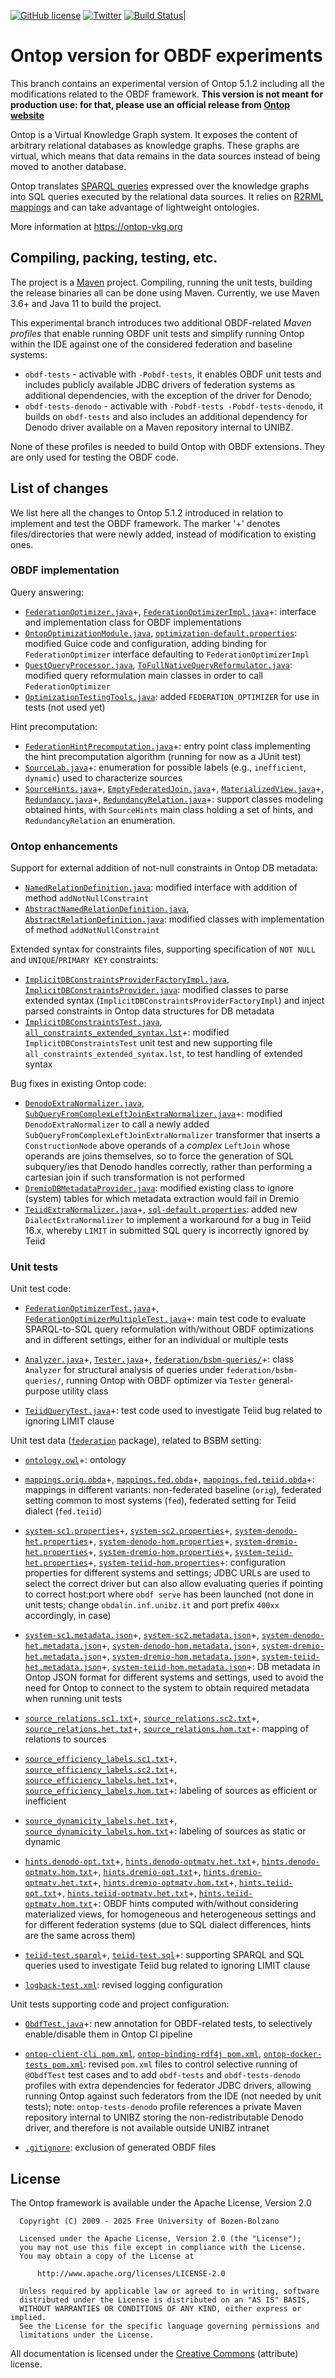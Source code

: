 [![GitHub license](https://img.shields.io/badge/license-Apache%20License%202.0-blue.svg?style=flat)](http://www.apache.org/licenses/LICENSE-2.0)
[![Twitter](https://img.shields.io/twitter/follow/ontop4obda.svg?style=social)](https://twitter.com/ontop4obda)
[![Build Status](https://github.com/ontop/ontop/actions/workflows/.github/workflows/main.yml/badge.svg?branch=feature/obdf)](https://github.com/ontop/ontop/actions/)|


# Ontop version for OBDF experiments

This branch contains an experimental version of Ontop 5.1.2 including all the modifications related to the OBDF framework. **This version is not meant for production use: for that, please use an official release from [Ontop website](https://ontop-vkg.org)**

Ontop is a Virtual Knowledge Graph system.
It exposes the content of arbitrary relational databases as knowledge graphs. These graphs are virtual, which means that data remains in the data sources instead of being moved to another database.

Ontop translates [SPARQL queries](https://www.w3.org/TR/sparql11-query/) expressed over the knowledge graphs into SQL queries executed by the relational data sources. It relies on [R2RML mappings](https://www.w3.org/TR/r2rml/) and can take advantage of lightweight ontologies.

More information at https://ontop-vkg.org


## Compiling, packing, testing, etc.

The project is a [Maven](http://maven.apache.org/) project. Compiling, running the unit tests, building the release binaries all can be done using Maven. Currently, we use Maven 3.6+ and Java 11 to build the project.

This experimental branch introduces two additional OBDF-related *Maven profiles* that enable running OBDF unit tests and simplify running Ontop within the IDE against one of the considered federation and baseline systems:
* `obdf-tests` - activable with `-Pobdf-tests`, it enables OBDF unit tests and includes publicly available JDBC drivers of federation systems as additional dependencies, with the exception of the driver for Denodo;
* `obdf-tests-denodo` - activable with `-Pobdf-tests -Pobdf-tests-denodo`, it builds on `obdf-tests` and also includes an additional dependency for Denodo driver available on a Maven repository internal to UNIBZ.

None of these profiles is needed to build Ontop with OBDF extensions. They are only used for testing the OBDF code.


## List of changes

We list here all the changes to Ontop 5.1.2 introduced in relation to implement and test the OBDF framework. The marker '+' denotes files/directories that were newly added, instead of modification to existing ones.

### OBDF implementation

Query answering:

* [`FederationOptimizer.java`](core/optimization/src/main/java/it/unibz/inf/ontop/iq/optimizer/FederationOptimizer.java)+,
  [`FederationOptimizerImpl.java`](core/optimization/src/main/java/it/unibz/inf/ontop/iq/optimizer/impl/FederationOptimizerImpl.java)+:
  interface and implementation class for OBDF implementations
* [`OntopOptimizationModule.java`](core/optimization/src/main/java/it/unibz/inf/ontop/injection/impl/OntopOptimizationModule.java),
  [`optimization-default.properties`](core/optimization/src/main/resources/it/unibz/inf/ontop/injection/optimization-default.properties):
  modified Guice code and configuration, adding binding for `FederationOptimizer` interface defaulting to `FederationOptimizerImpl`
* [`QuestQueryProcessor.java`](engine/reformulation/core/src/main/java/it/unibz/inf/ontop/answering/reformulation/impl/QuestQueryProcessor.java),
  [`ToFullNativeQueryReformulator.java`](engine/reformulation/core/src/main/java/it/unibz/inf/ontop/answering/reformulation/impl/ToFullNativeQueryReformulator.java):
  modified query reformulation main classes in order to call `FederationOptimizer`
* [`OptimizationTestingTools.java`](core/optimization/src/test/java/it/unibz/inf/ontop/OptimizationTestingTools.java):
  added `FEDERATION_OPTIMIZER` for use in tests (not used yet)

Hint precomputation:

* [`FederationHintPrecomputation.java`](binding/rdf4j/src/test/java/federationOptimization/precomputation/FederationHintPrecomputation.java)+:
  entry point class implementing the hint precomputation algorithm (running for now as a JUnit test)
* [`SourceLab.java`](binding/rdf4j/src/test/java/federationOptimization/precomputation/SourceLab.java)+:
  enumeration for possible labels (e.g., `inefficient`, `dynamic`) used to characterize sources
* [`SourceHints.java`](binding/rdf4j/src/test/java/federationOptimization/precomputation/SourceHints.java)+,
  [`EmptyFederatedJoin.java`](binding/rdf4j/src/test/java/federationOptimization/precomputation/EmptyFederatedJoin.java)+,
  [`MaterializedView.java`](binding/rdf4j/src/test/java/federationOptimization/precomputation/MaterializedView.java)+,
  [`Redundancy.java`](binding/rdf4j/src/test/java/federationOptimization/precomputation/Redundancy.java)+,
  [`RedundancyRelation.java`](binding/rdf4j/src/test/java/federationOptimization/precomputation/RedundancyRelation.java)+:
  support classes modeling obtained hints, with `SourceHints` main class holding a set of hints, and `RedundancyRelation` an enumeration.


### Ontop enhancements

Support for external addition of not-null constraints in Ontop DB metadata:

* [`NamedRelationDefinition.java`](core/model/src/main/java/it/unibz/inf/ontop/dbschema/NamedRelationDefinition.java):
  modified interface with addition of method `addNotNullConstraint`
* [`AbstractNamedRelationDefinition.java`](core/model/src/main/java/it/unibz/inf/ontop/dbschema/impl/AbstractNamedRelationDefinition.java),
  [`AbstractRelationDefinition.java`](core/model/src/main/java/it/unibz/inf/ontop/dbschema/impl/AbstractRelationDefinition.java):
  modified classes with implementation of method `addNotNullConstraint`

Extended syntax for constraints files, supporting specification of `NOT NULL` and `UNIQUE`/`PRIMARY KEY` constraints:

* [`ImplicitDBConstraintsProviderFactoryImpl.java`](mapping/core/src/main/java/it/unibz/inf/ontop/spec/dbschema/impl/ImplicitDBConstraintsProviderFactoryImpl.java),
  [`ImplicitDBConstraintsProvider.java`](mapping/core/src/main/java/it/unibz/inf/ontop/spec/dbschema/impl/ImplicitDBConstraintsProvider.java):
  modified classes to parse extended syntax (`ImplicitDBConstraintsProviderFactoryImpl`) and inject parsed constraints in Ontop data structures for DB metadata
* [`ImplicitDBConstraintsTest.java`](mapping/core/src/test/java/it/unibz/inf/ontop/spec/impl/ImplicitDBConstraintsTest.java),
  [`all_constraints_extended_syntax.lst`](mapping/core/src/test/resources/userconstraints/all_constraints_extended_syntax.lst)+:
  modified `ImplicitDBConstraintsTest` unit test and new supporting file `all_constraints_extended_syntax.lst`, to test handling of extended syntax

Bug fixes in existing Ontop code:

* [`DenodoExtraNormalizer.java`](db/rdb/src/main/java/it/unibz/inf/ontop/generation/normalization/impl/DenodoExtraNormalizer.java),
  [`SubQueryFromComplexLeftJoinExtraNormalizer.java`](db/rdb/src/main/java/it/unibz/inf/ontop/generation/normalization/impl/SubQueryFromComplexLeftJoinExtraNormalizer.java)+:
  modified `DenodoExtraNormalizer` to call a newly added `SubQueryFromComplexLeftJoinExtraNormalizer` transformer that inserts a `ConstructionNode` above operands of a *complex* `LeftJoin` whose operands are joins themselves, so to force the generation of SQL subquery/ies that Denodo handles correctly, rather than performing a cartesian join if such transformation is not performed
* [`DremioDBMetadataProvider.java`](db/rdb/src/main/java/it/unibz/inf/ontop/dbschema/impl/DremioDBMetadataProvider.java):
  modified existing class to ignore (system) tables for which metadata extraction would fail in Dremio
* [`TeiidExtraNormalizer.java`](db/rdb/src/main/java/it/unibz/inf/ontop/generation/normalization/impl/TeiidExtraNormalizer.java)+,
  [`sql-default.properties`](db/rdb/src/main/resources/it/unibz/inf/ontop/injection/sql-default.properties):
  added new `DialectExtraNormalizer` to implement a workaround for a bug in Teiid 16.x, whereby `LIMIT` in submitted SQL query is incorrectly ignored by Teiid


### Unit tests

Unit test code:

* [`FederationOptimizerTest.java`](binding/rdf4j/src/test/java/federationOptimization/FederationOptimizerTest.java)+,
  [`FederationOptimizerMultipleTest.java`](binding/rdf4j/src/test/java/federationOptimization/FederationOptimizerMultipleTest.java)+:
  main test code to evaluate SPARQL-to-SQL query reformulation with/without OBDF optimizations and in different settings, either for an individual or multiple tests

* [`Analyzer.java`](binding/rdf4j/src/test/java/federationOptimization/Analyzer.java)+,
  [`Tester.java`](binding/rdf4j/src/test/java/federationOptimization/Tester.java)+,
  [`federation/bsbm-queries/`](binding/rdf4j/src/test/resources/federation/bsbm-queries/)+:
  class `Analyzer` for structural analysis of queries under `federation/bsbm-queries/`, running Ontop with OBDF optimizer via `Tester` general-purpose utility class

* [`TeiidQueryTest.java`](binding/rdf4j/src/test/java/federationOptimization/TeiidQueryTest.java)+:
  test code used to investigate Teiid bug related to ignoring LIMIT clause

Unit test data ([`federation`](binding/rdf4j/src/test/resources/federation) package), related to BSBM setting:

* [`ontology.owl`](binding/rdf4j/src/test/resources/federation/ontology.owl)+:
  ontology

* [`mappings.orig.obda`](binding/rdf4j/src/test/resources/federation/mappings.orig.obda)+,
  [`mappings.fed.obda`](binding/rdf4j/src/test/resources/federation/mappings.fed.obda)+,
  [`mappings.fed.teiid.obda`](binding/rdf4j/src/test/resources/federation/mappings.fed.teiid.obda)+:
  mappings in different variants: non-federated baseline (`orig`), federated setting common to most systems (`fed`), federated setting for Teiid dialect (`fed.teiid`)

* [`system-sc1.properties`](binding/rdf4j/src/test/resources/federation/system-sc1.properties)+,
  [`system-sc2.properties`](binding/rdf4j/src/test/resources/federation/system-sc2.properties)+,
  [`system-denodo-het.properties`](binding/rdf4j/src/test/resources/federation/system-denodo-het.properties)+,
  [`system-denodo-hom.properties`](binding/rdf4j/src/test/resources/federation/system-denodo-hom.properties)+,
  [`system-dremio-het.properties`](binding/rdf4j/src/test/resources/federation/system-dremio-het.properties)+,
  [`system-dremio-hom.properties`](binding/rdf4j/src/test/resources/federation/system-dremio-hom.properties)+,
  [`system-teiid-het.properties`](binding/rdf4j/src/test/resources/federation/system-teiid-het.properties)+,
  [`system-teiid-hom.properties`](binding/rdf4j/src/test/resources/federation/system-teiid-hom.properties)+:
  configuration properties for different systems and settings; JDBC URLs are used to select the correct driver but can also allow evaluating queries if pointing to correct host:port where `obdf serve` has been launched (not done in unit tests; change `obdalin.inf.unibz.it` and port prefix `400xx` accordingly, in case)

* [`system-sc1.metadata.json`](binding/rdf4j/src/test/resources/federation/system-sc1.metadata.json)+,
  [`system-sc2.metadata.json`](binding/rdf4j/src/test/resources/federation/system-sc2.metadata.json)+,
  [`system-denodo-het.metadata.json`](binding/rdf4j/src/test/resources/federation/system-denodo-het.metadata.json)+,
  [`system-denodo-hom.metadata.json`](binding/rdf4j/src/test/resources/federation/system-denodo-hom.metadata.json)+,
  [`system-dremio-het.metadata.json`](binding/rdf4j/src/test/resources/federation/system-dremio-het.metadata.json)+,
  [`system-dremio-hom.metadata.json`](binding/rdf4j/src/test/resources/federation/system-dremio-hom.metadata.json)+,
  [`system-teiid-het.metadata.json`](binding/rdf4j/src/test/resources/federation/system-teiid-het.metadata.json)+,
  [`system-teiid-hom.metadata.json`](binding/rdf4j/src/test/resources/federation/system-teiid-hom.metadata.json)+:
  DB metadata in Ontop JSON format for different systems and settings, used to avoid the need for Ontop to connect to the system to obtain required metadata when running unit tests

* [`source_relations.sc1.txt`](binding/rdf4j/src/test/resources/federation/source_relations.sc1.txt)+,
  [`source_relations.sc2.txt`](binding/rdf4j/src/test/resources/federation/source_relations.sc2.txt)+,
  [`source_relations.het.txt`](binding/rdf4j/src/test/resources/federation/source_relations.het.txt)+,
  [`source_relations.hom.txt`](binding/rdf4j/src/test/resources/federation/source_relations.hom.txt)+:
  mapping of relations to sources

* [`source_efficiency_labels.sc1.txt`](binding/rdf4j/src/test/resources/federation/source_efficiency_labels.sc1.txt)+,
  [`source_efficiency_labels.sc2.txt`](binding/rdf4j/src/test/resources/federation/source_efficiency_labels.sc2.txt)+,
  [`source_efficiency_labels.het.txt`](binding/rdf4j/src/test/resources/federation/source_efficiency_labels.het.txt)+,
  [`source_efficiency_labels.hom.txt`](binding/rdf4j/src/test/resources/federation/source_efficiency_labels.hom.txt)+:
  labeling of sources as efficient or inefficient

* [`source_dynamicity_labels.het.txt`](binding/rdf4j/src/test/resources/federation/source_dynamicity_labels.het.txt)+,
  [`source_dynamicity_labels.hom.txt`](binding/rdf4j/src/test/resources/federation/source_dynamicity_labels.hom.txt)+:
  labeling of sources as static or dynamic

* [`hints.denodo-opt.txt`](binding/rdf4j/src/test/resources/federation/hints.denodo-opt.txt)+,
  [`hints.denodo-optmatv.het.txt`](binding/rdf4j/src/test/resources/federation/hints.denodo-optmatv.het.txt)+,
  [`hints.denodo-optmatv.hom.txt`](binding/rdf4j/src/test/resources/federation/hints.denodo-optmatv.hom.txt)+,
  [`hints.dremio-opt.txt`](binding/rdf4j/src/test/resources/federation/hints.dremio-opt.txt)+,
  [`hints.dremio-optmatv.het.txt`](binding/rdf4j/src/test/resources/federation/hints.dremio-optmatv.het.txt)+,
  [`hints.dremio-optmatv.hom.txt`](binding/rdf4j/src/test/resources/federation/hints.dremio-optmatv.hom.txt)+,
  [`hints.teiid-opt.txt`](binding/rdf4j/src/test/resources/federation/hints.teiid-opt.txt)+,
  [`hints.teiid-optmatv.het.txt`](binding/rdf4j/src/test/resources/federation/hints.teiid-optmatv.het.txt)+,
  [`hints.teiid-optmatv.hom.txt`](binding/rdf4j/src/test/resources/federation/hints.teiid-optmatv.hom.txt)+:
  OBDF hints computed with/without considering materialized views, for homogeneous and heterogeneous settings and for different federation systems (due to SQL dialect differences, hints are the same across them)

* [`teiid-test.sparql`](binding/rdf4j/src/test/resources/federation/teiid-test.sparql)+,
  [`teiid-test.sql`](binding/rdf4j/src/test/resources/federation/teiid-test.sql)+:
  supporting SPARQL and SQL queries used to investigate Teiid bug related to ignoring LIMIT clause

* [`logback-test.xml`](binding/rdf4j/src/test/resources/federation/logback-test.xml):
  revised logging configuration

Unit tests supporting code and project configuration:

* [`ObdfTest.java`](binding/rdf4j/src/test/java/federationOptimization/ObdfTest.java)+:
  new annotation for OBDF-related tests, to selectively enable/disable them in Ontop CI pipeline

* [`ontop-client-cli pom.xml`](client/cli/pom.xml),
  [`ontop-binding-rdf4j pom.xml`](binding/rdf4j/pom.xml),
  [`ontop-docker-tests pom.xml`](test/docker-tests/pom.xml):
  revised `pom.xml` files to control selective running of `@ObdfTest` test cases and to add `obdf-tests` and `obdf-tests-denodo` profiles with extra dependencies for federator JDBC drivers, allowing running Ontop against such federators from the IDE (not needed by unit tests); note: `ontop-tests-denodo` profile references a private Maven repository internal to UNIBZ storing the non-redistributable Denodo driver, and therefore is not available outside UNIBZ intranet

* [`.gitignore`](.gitignore):
  exclusion of generated OBDF files


## License

The Ontop framework is available under the Apache License, Version 2.0

```
  Copyright (C) 2009 - 2025 Free University of Bozen-Bolzano

  Licensed under the Apache License, Version 2.0 (the "License");
  you may not use this file except in compliance with the License.
  You may obtain a copy of the License at

      http://www.apache.org/licenses/LICENSE-2.0

  Unless required by applicable law or agreed to in writing, software
  distributed under the License is distributed on an "AS IS" BASIS,
  WITHOUT WARRANTIES OR CONDITIONS OF ANY KIND, either express or implied.
  See the License for the specific language governing permissions and
  limitations under the License.
```

All documentation is licensed under the [Creative Commons](http://creativecommons.org/licenses/by/4.0/) (attribute)  license.
